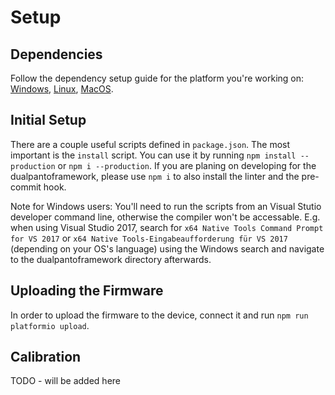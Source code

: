 # Setup

## Dependencies

Follow the dependency setup guide for the platform you're working on: [Windows](windows.md), [Linux](linux.md), [MacOS](macos.md).

## Initial Setup

There are a couple useful scripts defined in `package.json`. The most important is the `install` script. You can use it by running `npm install --production` or `npm i --production`. If you are planing on developing for the dualpantoframework, please use `npm i` to also install the linter and the pre-commit hook.

Note for Windows users: You'll need to run the scripts from an Visual Stutio developer command line, otherwise the compiler won't be accessable. E.g. when using Visual Studio 2017, search for `x64 Native Tools Command Prompt for VS 2017` or `x64 Native Tools-Eingabeaufforderung für VS 2017` (depending on your OS's language) using the Windows search and navigate to the dualpantoframework directory afterwards.

## Uploading the Firmware

In order to upload the firmware to the device, connect it and run `npm run platformio upload`.

## Calibration

TODO - will be added here
